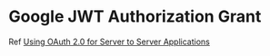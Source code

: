 # Google JWT Authorization Grant

Ref [Using OAuth 2.0 for Server to Server Applications](https://developers.google.com/identity/protocols/oauth2/service-account)
